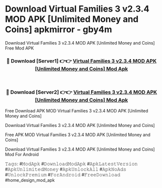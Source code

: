 # Download Virtual Families 3 v2.3.4 MOD APK [Unlimited Money and Coins] apkmirror - gby4m
Download Virtual Families 3 v2.3.4 MOD APK [Unlimited Money and Coins] Free Mod APK

<div align="center">
<h3>🔴 Download [Server1] 👉👉 <a href="https://apk-comot.site?title=Virtual_Families_3_v2.3.4_MOD_APK_[Unlimited_Money_and_Coins]">Virtual Families 3 v2.3.4 MOD APK [Unlimited Money and Coins] Mod Apk</a></h3><br>

<h3>🔴 Download [Server2] 👉👉 <a href="https://apk-comot.site?title=Virtual_Families_3_v2.3.4_MOD_APK_[Unlimited_Money_and_Coins]">Virtual Families 3 v2.3.4 MOD APK [Unlimited Money and Coins] Mod Apk</a></h3>
</div>


Free Download APK MOD Virtual Families 3 v2.3.4 MOD APK [Unlimited Money and Coins]

Download Virtual Families 3 v2.3.4 MOD APK [Unlimited Money and Coins] 

Free APK MOD Virtual Families 3 v2.3.4 MOD APK [Unlimited Money and Coins] 

Download Virtual Families 3 v2.3.4 MOD APK [Unlimited Money and Coins] Mod For Android

𝚃𝚊𝚐𝚜: #𝙼𝚘𝚍𝙰𝚙𝚔 #𝙳𝚘𝚠𝚗𝚕𝚘𝚊𝚍𝙼𝚘𝚍𝙰𝚙𝚔 #𝙰𝚙𝚔𝙻𝚊𝚝𝚎𝚜𝚝𝚅𝚎𝚛𝚜𝚒𝚘𝚗 #𝙰𝚙𝚔𝚄𝚗𝚕𝚒𝚖𝚒𝚝𝚎𝚍𝙼𝚘𝚗𝚎𝚢 #𝙰𝚙𝚔𝚄𝚗𝚕𝚘𝚌𝚔𝙰𝚕𝚕 #𝙰𝚙𝚔𝙽𝚘𝙰𝚍𝚜 #𝚄𝚗𝚕𝚘𝚌𝚔𝙿𝚛𝚎𝚖𝚒𝚞𝚖 #𝙵𝚘𝚛𝙰𝚗𝚍𝚛𝚘𝚒𝚍 #𝙵𝚛𝚎𝚎𝙳𝚘𝚠𝚗𝚕𝚘𝚊𝚍 #home_design_mod_apk